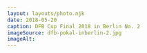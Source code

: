 ```yaml
---
layout: layouts/photo.njk
date: 2018-05-20
caption: DFB Cup Final 2018 in Berlin No. 2
imageSource: dfb-pokal-inberlin-2.jpg
imageAlt:
---
```

